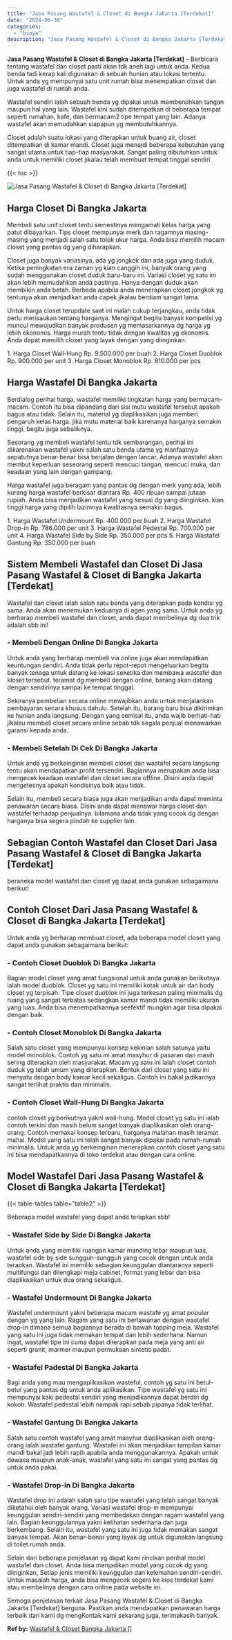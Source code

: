```yaml
---
title: "Jasa Pasang Wastafel & Closet di Bangka Jakarta [Terdekat]"
date: "2024-06-30"
categories: 
  - "biaya"
description: "Jasa Pasang Wastafel & Closet di Bangka Jakarta [Terdekat]. Semoga penjelasan terkait Jasa Pasang Wastafel & Closet di Bangka Jakarta [Terdekat] berguna. P..."
---
```


**Jasa Pasang Wastafel & Closet di Bangka Jakarta \[Terdekat\]** – Berbicara tentang wastafel dan closet pasti akan tdk aneh lagi untuk anda. Kedua benda tadi kerap kali digunakan di sebuah hunian atau lokasi tertentu. Untuk anda yg mempunyai satu unit rumah bisa menempatkan closet dan juga wastafel di rumah anda.

Wastafel sendiri ialah sebuah benda yg dipakai untuk membersihkan tangan maupun hal yang lain. Wastafel kini sudah ditempatkan di beberapa tempat seperti rumahan, kafe, dan bermacam2 tipe tempat yang lain. Adanya wastafel akan memudahkan siapapun yg membutuhkannya.

Closet adalah suatu lokasi yang diterapkan untuk buang air, closet ditempatkan di kamar mandi. Closet juga menajdi beberapa kebutuhan yang sangat utama untuk tiap-tiap masyarakat. Sangat paling dibutuhkan untuk anda untuk memiliki closet jikalau telah membuat tempat tinggal sendiri.

{{< toc >}}

![Jasa Pasang Wastafel & Closet di Bangka Jakarta [Terdekat]](/images/wastafel-closet-murah50.png)

## Harga Closet Di Bangka Jakarta

Membeli satu unit closet tentu semestinya mengamati kelas harga yang patut dibayarkan. Tips closet mempunyai merk dan ragamnya masing-masing yang menjadi salah satu tolok ukur harga. Anda bisa memilih macam closet yang pantas dg yang diharapkan.

Closet juga banyak variasinya, ada yg jongkok dan ada juga yang duduk. Ketika peningkatan era zaman yg kian canggih ini, banyak orang yang sudah menggunakan closet duduk baru-baru ini. Variasi closet yg satu ini akan lebih memudahkan anda pastinya. Hanya dengan duduk akan membikin anda betah. Berbeda apabila anda menerapkan closet jongkok yg tentunya akan menjadikan anda capek jikalau berdiam sangat lama.

Untuk harga closet terupdate saat ini malah cukup terjangkau, anda tidak perlu merisaukan tentang harganya. Mengingat begitu banyak kompetisi yg muncul mewujudkan banyak produsen yg memasarkannya dg harga yg lebih ekonomis. Harga murah tentu tidak dengan kwalitas yg ekonomis. Anda dapat memilih closet yang layak dengan yang diinginkan.

1\. Harga Closet Wall-Hung Rp. 9.500.000 per buah 2. Harga Closet Duoblok Rp. 900.000 per unit 3. Harga Closet Monoblok Rp. 810.000 per pcs

## Harga Wastafel Di Bangka Jakarta

Berdialog perihal harga, wastafel memiliki tingkatan harga yang bermacam-macam. Contoh itu bisa dipandang dari sisi mutu wastafel tersebut apakah bagus atau tidak. Selain itu, material yg diaplikasikan juga memberi pengaruh kelas harga. jika mutu material baik karenanya harganya semakin tinggi, begitu juga sebaliknya.

Sesorang yg membeli wastafel tentu tdk sembarangan, perihal ini dikarenakan wastafel yakni salah satu benda utama yg manfaatnya sepatutnya benar-benar bisa berjalan dengan lancar. Adanya wastafel akan membut keperluan seseorang seperti mencuci tangan, mencuci muka, dan keadaan yang lain dengan gampang.

Harga wastafel juga beragam yang pantas dg dengan merk yang ada, lebih kurang harga wastafel berkisar diantara Rp. 400 ribuan sampai jutaan rupiah. Anda bisa menjadikan wastafel yang sesuai dg yang diinginkan. kian tinggi harga yang dipilih lazimnya kwalitasnya semakin bagus.

1\. Harga Wastafel Undermount Rp. 400.000 per buah 2. Harga Wastafel Drop-in Rp. 786.000 per unit 3. Harga Wastafel Pedestal Rp. 700.000 per unit 4. Harga Wastafel Side by Side Rp. 350.000 per pcs 5. Harga Wastafel Gantung Rp. 350.000 per buah

## Sistem Membeli Wastafel dan Closet Di Jasa Pasang Wastafel & Closet di Bangka Jakarta \[Terdekat\]

Wastafel dan closet ialah salah satu benda yang diterapkan pada kondisi yg sama. Anda akan menemukan keduanya di agen yang sama. Untuk anda yg berharap membeli wastafel dan closet, anda dapat membelinya dg dua trik adalah sbb ini!

### \- Membeli Dengan Online Di Bangka Jakarta

Untuk anda yang berharap membeli via online juga akan mendapatkan keuntungan sendiri. Anda tidak perlu repot-repot mengeluarkan begitu banyak tenaga untuk datang ke lokasi seketika dan membawa wastafel dan kloset tersebut. teramat dg membeli dengan online, barang akan datang dengan sendirinya sampai ke tempat tinggal.

Sekiranya pembelian secara online mewajibkan anda untuk menjalankan pembayaran secara khusus dahulu. Setelah itu, barang baru bisa dikirimkan ke hunian anda langsung. Dengan yang semisal itu, anda wajib berhati-hati jikalau membeli closet secara online sebab tdk segala penjual menawarkan garansi kepada anda.

### \- Membeli Setelah Di Cek Di Bangka Jakarta

Untuk anda yg berkeinginan membeli closet dan wastafel secara langsung tentu akan mendapatkan profit tersendiri. Bagiannya merupakan anda bisa mengecek keadaan wastafel dan closet secara offline. Disini anda dapat mengetesnya apakah kondisinya baik atau tidak.

Selain itu, membeli secara biasa juga akan menjadikan anda dapat meminta penawaran secara biasa. Disini anda dapat menawar harga closet dan wastafel terhadap penjualnya. bilamana anda tidak yang cocok dg dengan harganya bisa segera pindah ke supplier lain.

## Sebagian Contoh Wastafel dan Closet Dari Jasa Pasang Wastafel & Closet di Bangka Jakarta \[Terdekat\]

beraneka model wastafel dan closet yg dapat anda gunakan sebagaimana berikut!

## Contoh Closet Dari Jasa Pasang Wastafel & Closet di Bangka Jakarta \[Terdekat\]

Untuk anda yg berharap membuat closet, ada beberapa model closet yang dapat anda gunakan sebagaimana berikut:

### \- Contoh Closet Duoblok Di Bangka Jakarta

Bagian model closet yang amat fungsional untuk anda gunakan berikutnya ialah model duoblok. Closet yg satu ini memiliki kotak untuk air dan body closet yg terpisah. Tipe closet duoblok ini juga terkesan paling minimalis dg ruang yang sangat terbatas sedangkan kamar mandi tidak memiliki ukuran yang luas. Anda bisa menempatkannya seefektif mungkin agar bisa dipakai dengan baik.

### \- Contoh Closet Monoblok Di Bangka Jakarta

Salah satu closet yang mempunyai konsep kekinian salah satunya yaitu model monoblok. Contoh yg satu ini amat masyhur di pasaran dan masih sering diterapkan oleh masyarakat. Macam yg satu ini ialah closet contoh duduk yg telah umum yang diterapkan. Bentuk dari closet yang satu ini menyatu dengan body kamar kecil sekaligus. Contoh ini bakal jadikannya sangat terlihat praktis dan minimalis.

### \- Contoh Closet Wall-Hung Di Bangka Jakarta

contoh closet yg berikutnya yakni wall-hung. Model closet yg satu ini ialah contoh terkini dan masih belum sangat banyak diaplikasikan oleh orang-orang. Contoh memakai konsep terbaru, harganya malahan masih teramat mahal. Model yang satu ini telah sangat banyak dipakai pada rumah-rumah minimalis. Untuk anda yg berkeinginan menerapkan contoh closet yang satu ini bisa mendapatkannya di toko terdekat atau dengan cara online.

## Model Wastafel Dari Jasa Pasang Wastafel & Closet di Bangka Jakarta \[Terdekat\]

{{< table-tables table="table2" >}}

Beberapa model wastafel yang dapat anda terapkan sbb!

### \- Wastafel Side by Side Di Bangka Jakarta

Untuk anda yang memiliki ruangan kamar manding lebar maupun luas, wastafel side by side sungguh-sungguh yang cocok dengan untuk anda terapkan. Wastafel ini memiliki sebagian keunggulan diantaranya seperti multifungsi dan dilengkapi meja cabinet, format yang lebar dan bisa diaplikasikan untuk dua orang sekaligus.

### \- Wastafel Undermount Di Bangka Jakarta

Wastafel undermount yakni beberapa macam wastafe yg amat populer dengan yg yang lain. Ragam yang satu ini berlawanan dengan wastafel drop-in dimana semua bagiannya berada di bawah topping meja. Wastafel yang satu ini juga tidak memakan tempat dan lebih sederhana. Namun ingat, wastafel tipe ini cuma dapat diterapkan pada meja yang anti air seperti granit, marmer maupun permukaan sintetis padat.

### \- Wastafel Padestal Di Bangka Jakarta

Bagi anda yang mau mengaplikasikan wasteful, contoh yg satu ini betul-betul yang pantas dg untuk anda aplikasikan. Tipe wastafel yg satu ini mempunyai kaki pedestal sendiri yang menjadikannya dapat berdiri dg kokoh. Wastafel pedestal lebih nampak rapi sebab pipanya tidak terlihat.

### \- Wastafel Gantung Di Bangka Jakarta

Salah satu contoh wastafel yang amat masyhur diaplikasikan oleh orang-orang ialah wastafel gantung. Wastafel ini akan menjadikan tampilan kamar mandi bakal jadi lebih rapih apabila anda menggunakannya. Apakah untuk dewasa maupun anak-anak, wastafel yang satu ini sangat yang pantas dg untuk anda pakai.

### \- Wastafel Drop-in Di Bangka Jakarta

Wastafel drop ini adalah salah satu tipe wastafel yang telah sangat banyak diketahui oleh banyak orang. Variasi wastafel drop-in mempunyai keunggulan sendiri-sendiri yang membedakan dengan ragam wastafel yang lain. Bagian keunggulannya yakni kelihatan sederhana dan juga berkembang. Selain itu, wastafel yang satu ini juga tidak memakan sangat banyak tempat. Akan benar-benar yang layak dg untuk digunakan langsung di toilet rumah anda.

Selain dari beberapa penjelasan yg dapat kami rincikan perihal model wastafel dan closet. Anda bisa menjadikan model yang cocok dg yang diinginkan, Setiap jenis memiliki keunggulan dan kelemahan sendiri-sendiri. Untuk masalah harga, anda bisa mengecek segera ke kios terdekat kami atau membelinya dengan cara online pada website ini.

Semoga penjelasan terkait Jasa Pasang Wastafel & Closet di Bangka Jakarta \[Terdekat\] berguna. Pastikan anda mendapatkan penawaran harga terbaik dari kami dg mengKontak kami sekarang juga, terimakasih banyak.

**Ref by:** [Wastafel & Closet Bangka Jakarta []](https://id.wikipedia.org/wiki/Wastafel)
